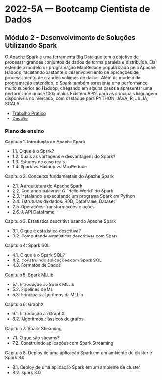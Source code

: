 # 2022-5A — Bootcamp Cientista de Dados

## Módulo 2 - Desenvolvimento de Soluções Utilizando Spark

O [Apache Spark](https://spark.apache.org/) é uma ferramenta Big Data que tem o objetivo de processar grandes conjuntos de dados de forma paralela e distribuída. Ela estende o modelo de programação MapReduce popularizado pelo Apache Hadoop, facilitando bastante o desenvolvimento de aplicações de processamento de grandes volumes de dados. Além do modelo de programação estendido, o Spark também apresenta uma performance muito superior ao Hadoop, chegando em alguns casos a apresentar uma performance quase 100x maior. Existem API's para as principais linguagem disponíveis no mercado, com destaque para PYTHON, JAVA, R, JULIA, SCALA.

- [Trabalho Prático](TrabalhoPratico)
- [Desafio](Desafio)

### Plano de ensino

Capítulo 1. Introdução ao Apache Spark

- 1.1. O que é o Spark?
- 1.2. Quais as vantagens e desvantagens do Spark?
- 1.3. Estudos de caso reais
- 1.4. Spark vs Hadoop vs MapReduce

Capítulo 2. Conceitos fundamentais do Apache Spark

- 2.1. A arquitetura do Apache Spark
- 2.2. Contando palavras: O “Hello World” do Spark
- 2.3. Instalando e executando um programa Spark em Python
- 2.4. Estruturas de dados: RDD, Dataframe, Dataset
- 2.5. Operações: transformações e ações
- 2.6. A API Dataframe

Capítulo 3. Estatística descritiva usando Apache Spark

- 3.1. O que é estatística descritiva?
- 3.2. Computando estatísticas descritivas com Spark

Capítulo 4: Spark SQL

- 4.1. O que é o Spark SQL?
- 4.2. Construindo aplicações com Spark SQL
- 4.3. Formatos de Dados

Capítulo 5: Spark MLLib

- 5.1. Introdução ao Spark MLLib
- 5.2. Pipelines de ML
- 5.3. Principais algoritmos da MLLib

Capítulo 6:  GraphX

- 6.1. Introdução ao GraphX
- 6.2. Algoritmos clássicos de grafos

Capítulo 7: Spark Streaming

- 7.1. O que são streams?
- 7.2. Construindo aplicações com Spark Streaming

Capítulo 8:  Deploy de uma aplicação Spark em um ambiente de cluster e Spark 3.0

- 8.1. Deploy de uma aplicação Spark em um ambiente de cluster
- 8.2. Spark 3.0
